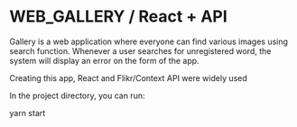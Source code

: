 # WEB_GALLERY / React + API
Gallery is a web application where everyone can find various images using search function. Whenever a user searches for unregistered word, the system will display an error on the form of the app.

Creating this app, React and Flikr/Context API were widely used

In the project directory, you can run:

yarn start

